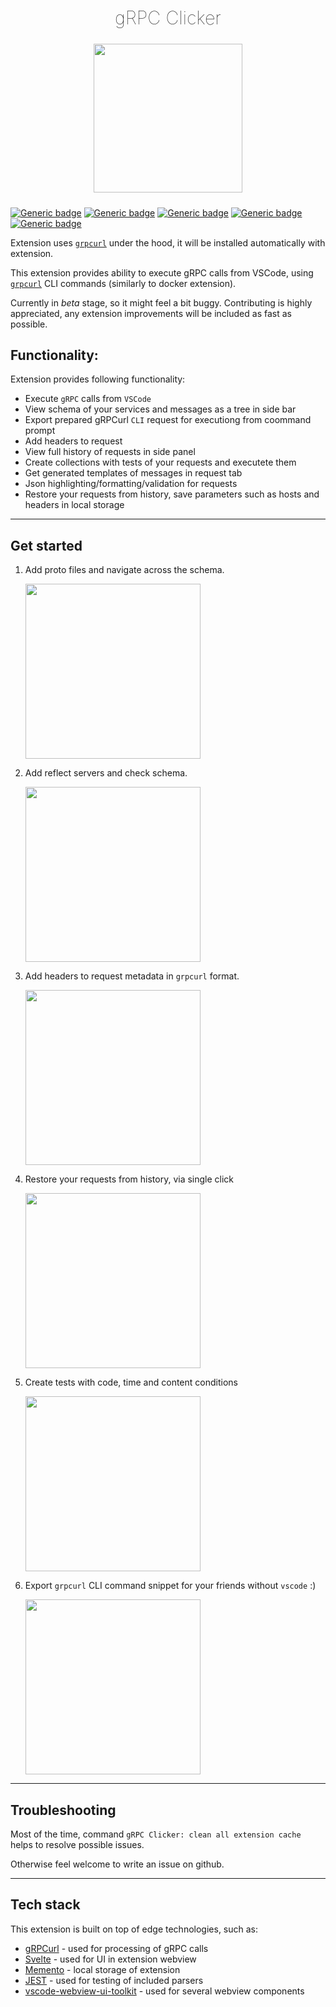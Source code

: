 <h2 align="center" style="font-weight: lighter; font-size: 29px">gRPC Clicker</h2>

<p align="center">
<img align="center" style="padding-left: 10px; padding-right: 10px; padding-bottom: 10px;" width="238px" height="238px" src="https://raw.githubusercontent.com/Dancheg97/grpclicker_vscode/main/images/logo.png" /> 
</p>

[![Generic badge](https://img.shields.io/badge/LICENSE-MIT-red.svg)](https://github.com/Dancheg97/grpclicker_vscode/blob/main/LICENSE)
[![Generic badge](https://img.shields.io/badge/VSCode-marketplace-blue.svg)](https://marketplace.visualstudio.com/items?itemName=Dancheg97.grpc-clicker)
[![Generic badge](https://img.shields.io/badge/GitHub-repo-orange.svg)](https://github.com/Dancheg97/grpclicker_vscode)
[![Generic badge](https://img.shields.io/badge/Changelog-v0.1.5-cyan.svg)](https://github.com/Dancheg97/grpclicker_vscode/blob/main/CHANGELOG.md)
[![Generic badge](https://img.shields.io/badge/Contribute-guide-ff69b4.svg)](https://github.com/Dancheg97/grpclicker_vscode/blob/main/CONTRIBUTE.md)

Extension uses [`grpcurl`](https://github.com/fullstorydev/grpcurl) under the hood, it will be installed automatically with extension.

This extension provides ability to execute gRPC calls from VSCode, using [`grpcurl`](https://github.com/fullstorydev/grpcurl) CLI commands (similarly to docker extension).

Currently in _beta_ stage, so it might feel a bit buggy. Contributing is highly appreciated, any extension improvements will be included as fast as possible.

## Functionality:

Extension provides following functionality:

- Execute `gRPC` calls from `VSCode`
- View schema of your services and messages as a tree in side bar
- Export prepared gRPCurl `CLI` request for executiong from coommand prompt
- Add headers to request
- View full history of requests in side panel
- Create collections with tests of your requests and executete them
- Get generated templates of messages in request tab
- Json highlighting/formatting/validation for requests
- Restore your requests from history, save parameters such as hosts and headers in local storage

---

## Get started

1. Add proto files and navigate across the schema.
   <p align="left"><img src="https://raw.githubusercontent.com/Dancheg97/grpclicker_vscode/main/docs/proto.gif" height="280px"></p>
2. Add reflect servers and check schema.
   <p align="left"><img src="https://raw.githubusercontent.com/Dancheg97/grpclicker_vscode/main/docs/reflect.gif" height="280px"></p>
3. Add headers to request metadata in `grpcurl` format.
   <p align="left"><img src="https://raw.githubusercontent.com/Dancheg97/grpclicker_vscode/main/docs/headers.gif" height="280px"></p>
4. Restore your requests from history, via single click
   <p align="left"><img src="https://raw.githubusercontent.com/Dancheg97/grpclicker_vscode/main/docs/history.gif" height="280px"></p>
5. Create tests with code, time and content conditions
   <p align="left"><img src="https://raw.githubusercontent.com/Dancheg97/grpclicker_vscode/main/docs/test.gif" height="280px"></p>
6. Export `grpcurl` CLI command snippet for your friends without `vscode` :)
   <p align="left"><img src="https://raw.githubusercontent.com/Dancheg97/grpclicker_vscode/main/docs/snippet.gif" height="280px"></p>

---

## Troubleshooting

Most of the time, command `gRPC Clicker: clean all extension cache` helps to
resolve possible issues.

Otherwise feel welcome to write an issue on github.

---

## Tech stack

This extension is built on top of edge technologies, such as:

- [gRPCurl](https://github.com/fullstorydev/grpcurl) - used for processing of gRPC calls
- [Svelte](https://svelte.dev/) - used for UI in extension webview
- [Memento](https://vshaxe.github.io/vscode-extern/vscode/Memento.html) - local storage of extension
- [JEST](https://jestjs.io/) - used for testing of included parsers
- [vscode-webview-ui-toolkit](https://github.com/microsoft/vscode-webview-ui-toolkit) - used for several webview components

<!--
https://marketplace.visualstudio.com/manage/publishers/dancheg97
-->
